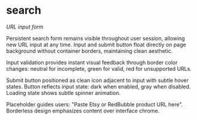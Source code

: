 # search
_URL input form_

Persistent search form remains visible throughout user session, allowing new URL input at any time. Input and submit button float directly on page background without container borders, maintaining clean aesthetic.

Input validation provides instant visual feedback through border color changes: neutral for incomplete, green for valid, red for unsupported URLs.

Submit button positioned as clean icon adjacent to input with subtle hover states. Button reflects input state: dark when enabled, gray when disabled. Loading state shows subtle spinner animation.

Placeholder guides users: "Paste Etsy or RedBubble product URL here". Borderless design emphasizes content over interface chrome.